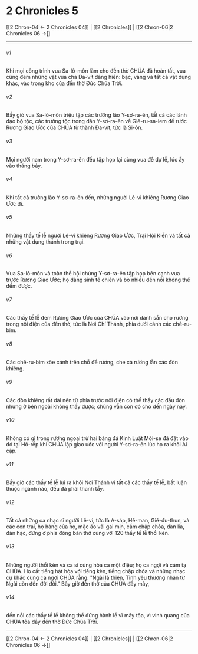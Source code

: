 # 2 Chronicles 5

[[2 Chron-04|← 2 Chronicles 04]] | [[2 Chronicles]] | [[2 Chron-06|2 Chronicles 06 →]]
***



###### v1 
Khi mọi công trình vua Sa-lô-môn làm cho đền thờ CHÚA đã hoàn tất, vua cũng đem những vật vua cha Đa-vít dâng hiến: bạc, vàng và tất cả vật dụng khác, vào trong kho của đền thờ Đức Chúa Trời. 

###### v2 
Bấy giờ vua Sa-lô-môn triệu tập các trưởng lão Y-sơ-ra-ên, tất cả các lãnh đạo bộ tộc, các trưởng tộc trong dân Y-sơ-ra-ên về Giê-ru-sa-lem để rước Rương Giao Ước của CHÚA từ thành Đa-vít, tức là Si-ôn. 

###### v3 
Mọi người nam trong Y-sơ-ra-ên đều tập họp lại cùng vua để dự lễ, lúc ấy vào tháng bảy. 

###### v4 
Khi tất cả trưởng lão Y-sơ-ra-ên đến, những người Lê-vi khiêng Rương Giao Ước đi. 

###### v5 
Những thầy tế lễ người Lê-vi khiêng Rương Giao Ước, Trại Hội Kiến và tất cả những vật dụng thánh trong trại. 

###### v6 
Vua Sa-lô-môn và toàn thể hội chúng Y-sơ-ra-ên tập họp bên cạnh vua trước Rương Giao Ước; họ dâng sinh tế chiên và bò nhiều đến nỗi không thể đếm được. 

###### v7 
Các thầy tế lễ đem Rương Giao Ước của CHÚA vào nơi dành sẵn cho rương trong nội điện của đền thờ, tức là Nơi Chí Thánh, phía dưới cánh các chê-ru-bim. 

###### v8 
Các chê-ru-bim xòe cánh trên chỗ để rương, che cả rương lẫn các đòn khiêng. 

###### v9 
Các đòn khiêng rất dài nên từ phía trước nội điện có thể thấy các đầu đòn nhưng ở bên ngoài không thấy được; chúng vẫn còn đó cho đến ngày nay. 

###### v10 
Không có gì trong rương ngoại trừ hai bảng đá Kinh Luật Môi-se đã đặt vào đó tại Hô-rếp khi CHÚA lập giao ước với người Y-sơ-ra-ên lúc họ ra khỏi Ai cập. 

###### v11 
Bấy giờ các thầy tế lễ lui ra khỏi Nơi Thánh vì tất cả các thầy tế lễ, bất luận thuộc ngành nào, đều đã phải thanh tẩy. 

###### v12 
Tất cả những ca nhạc sĩ người Lê-vi, tức là A-sáp, Hê-man, Giê-đu-thun, và các con trai, họ hàng của họ, mặc áo vải gai mịn, cầm chập chỏa, đàn lia, đàn hạc, đứng ở phía đông bàn thờ cùng với 120 thầy tế lễ thổi kèn. 

###### v13 
Những người thổi kèn và ca sĩ cùng hòa ca một điệu; họ ca ngợi và cảm tạ CHÚA. Họ cất tiếng hát hòa với tiếng kèn, tiếng chập chỏa và những nhạc cụ khác cùng ca ngợi CHÚA rằng: "Ngài là thiện, Tình yêu thương nhân từ Ngài còn đến đời đời." Bấy giờ đền thờ của CHÚA đầy mây, 

###### v14 
đến nỗi các thầy tế lễ không thể đứng hành lễ vì mây tỏa, vì vinh quang của CHÚA tỏa đầy đền thờ Đức Chúa Trời.

***
[[2 Chron-04|← 2 Chronicles 04]] | [[2 Chronicles]] | [[2 Chron-06|2 Chronicles 06 →]]
